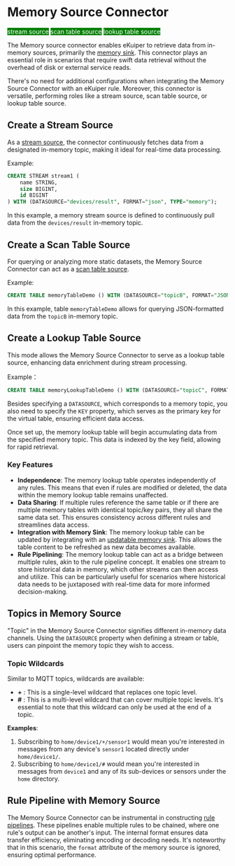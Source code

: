 # Memory Source Connector

<span style="background:green;color:white;">stream source</span>
<span style="background:green;color:white">scan table source</span>
<span style="background:green;color:white">lookup table source</span>

The Memory source connector enables eKuiper to retrieve data from in-memory sources, primarily the [memory sink](../../sinks/builtin/memory.md). This connector plays an essential role in scenarios that require swift data retrieval without the overhead of disk or external service reads.

There's no need for additional configurations when integrating the Memory Source Connector with an eKuiper rule. Moreover, this connector is versatile, performing roles like a stream source, scan table source, or lookup table source.

## Create a Stream Source

As a [stream source](../../streams/overview.md), the connector continuously fetches data from a designated in-memory topic, making it ideal for real-time data processing.

Example:

```sql
CREATE STREAM stream1 (
    name STRING,
    size BIGINT,
    id BIGINT
) WITH (DATASOURCE="devices/result", FORMAT="json", TYPE="memory");
```

In this example, a memory stream source is defined to continuously pull data from the `devices/result` in-memory topic.

## Create a Scan Table Source

For querying or analyzing more static datasets, the Memory Source Connector can act as a [scan table source](../../tables/scan.md).

Example:

```sql
CREATE TABLE memoryTableDemo () WITH (DATASOURCE="topicB", FORMAT="JSON", TYPE="memory");
```

In this example, table `memoryTableDemo` allows for querying JSON-formatted data from the `topicB` in-memory topic.

## Create a Lookup Table Source

This mode allows the Memory Source Connector to serve as a lookup table source, enhancing data enrichment during stream processing.

Example：

```sql
CREATE TABLE memoryLookupTableDemo () WITH (DATASOURCE="topicC", FORMAT="JSON", TYPE="memory");
```

Besides specifying a `DATASOURCE`, which corresponds to a memory topic, you also need to specify the `KEY` property, which serves as the primary key for the virtual table, ensuring efficient data access.

Once set up, the memory lookup table will begin accumulating data from the specified memory topic. This data is indexed by the key field, allowing for rapid retrieval.

### **Key Features**

- **Independence**: The memory lookup table operates independently of any rules. This means that even if rules are modified or deleted, the data within the memory lookup table remains unaffected.
- **Data Sharing**: If multiple rules reference the same table or if there are multiple memory tables with identical topic/key pairs, they all share the same data set. This ensures consistency across different rules and streamlines data access.
- **Integration with Memory Sink**: The memory lookup table can be updated by integrating with an [updatable memory sink](../../sinks/builtin/memory.md#updatable-sink). This allows the table content to be refreshed as new data becomes available.
- **Rule Pipelining**: The memory lookup table can act as a bridge between multiple rules, akin to the rule pipeline concept. It enables one stream to store historical data in memory, which other streams can then access and utilize. This can be particularly useful for scenarios where historical data needs to be juxtaposed with real-time data for more informed decision-making.

## Topics in Memory Source

"Topic" in the Memory Source Connector signifies different in-memory data channels. Using the `DATASOURCE` property when defining a stream or table, users can pinpoint the memory topic they wish to access.

### Topic Wildcards

Similar to MQTT topics, wildcards are available:

- **+** : This is a single-level wildcard that replaces one topic level.
- **#** : This is a multi-level wildcard that can cover multiple topic levels. It's essential to note that this wildcard can only be used at the end of a topic.

**Examples**:

1. Subscribing to `home/device1/+/sensor1` would mean you're interested in messages from any device's `sensor1` located directly under `home/device1/`.
2. Subscribing to `home/device1/#` would mean you're interested in messages from `device1` and any of its sub-devices or sensors under the `home` directory.

## Rule Pipeline with Memory Source

The Memory Source Connector can be instrumental in constructing [rule pipelines](../../rules/rule_pipeline.md). These pipelines enable multiple rules to be chained, where one rule's output can be another's input. The internal format ensures data transfer efficiency, eliminating encoding or decoding needs. It's noteworthy that in this scenario, the `format` attribute of the memory source is ignored, ensuring optimal performance.

